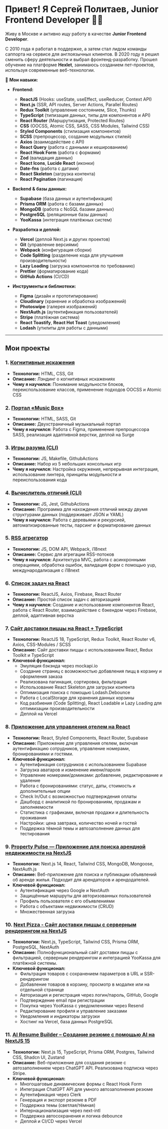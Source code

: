 # Привет! Я Сергей Политаев, Junior Frontend Developer 👨‍💻

Живу в Москве и активно ищу работу в качестве **Junior Frontend Developer**.

С 2010 года я работал в поддержке, а затем стал лидом команды саппорта на сервисе для англоязычных клиентов. В 2020 году я решил сменить сферу деятельности и выбрал фронтенд-разработку. 
Прошел обучение на платформе **Hexlet**, занимаюсь созданием пет-проектов, используя современные веб-технологии.

🚀 **Мои навыки:**

- **Frontend:**
  - **ReactJS** (Hooks: useState, useEffect, useReducer, Context API)
  - **Next.js** (SSR, API routes, Server Actions, Parallel Routes)
  - **Redux Toolkit** (управление состоянием, Slice, Thunks)
  - **TypeScript** (типизация данных, типы для компонентов и API)
  - **React Router** (Маршрутизация, Protected Routes)
  - **CSS** (OOCSS, Atomic CSS, SASS, CSS Modules, Tailwind CSS)
  - **Styled Components** (стилизация компонентов)
  - **SCSS** (препроцессор, создание модульных стилей)
  - **Axios** (взаимодействие с API)
  - **React Query** (работа с данными и кешированием)
  - **React Hook Form** (работа с формами)
  - **Zod** (валидация данных)
  - **React Icons**, **Lucide React** (иконки)
  - **Date-fns** (работа с датами)
  - **React Skeleton** (загрузка контента)
  - **React Pagination** (пагинация)

- **Backend & базы данных:**
  - **Supabase** (база данных и аутентификация)
  - **Prisma ORM** (работа с базами данных)
  - **MongoDB** (работа с NoSQL базами данных)
  - **PostgreSQL** (реляционные базы данных)
  - **YooKassa** (интеграция платёжных систем)

- **Разработка и деплой:**
  - **Vercel** (деплой Next.js и других проектов)
  - **Git** (управление версиями)
  - **Webpack** (конфигурация сборки)
  - **Code Splitting** (разделение кода для улучшения производительности)
  - **Lazy Loading** (загрузка компонентов по требованию)
  - **Prettier** (форматирование кода)
  - **GitHub Actions** (CI/CD)

- **Инструменты и библиотеки:**
  - **Figma** (дизайн и прототипирование)
  - **Cloudinary** (хранение и обработка изображений)
  - **Photoswipe** (галерея изображений)
  - **NextAuth.js** (аутентификация пользователей)
  - **Stripe** (платёжная система)
  - **React Toastify**, **React Hot Toast** (уведомления)
  - **Lodash** (утилиты для работы с данными)

---

## Мои проекты

### 1. [Когнитивные искажения](https://github.com/RoninSK8/layout-designer-project-lvl1)
- **Технологии:** HTML, CSS, Git
- **Описание:** Лэндинг о когнитивных искажениях
- **Чему я научился:** Понимание модульности блоков, переиспользование классов, применение подходов OOCSS и Atomic CSS

### 2. [Портал «Music Box»](https://github.com/RoninSK8/layout-designer-project-lvl2)
- **Технологии:** HTML, SASS, Git
- **Описание:** Двухстраничный музыкальный портал
- **Чему я научился:** Работа с Figma, применение препроцессора SASS, реализация адаптивной верстки, деплой на Surge

### 3. [Игры разума (CLI)](https://github.com/RoninSK8/frontend-project-lvl1)
- **Технологии:** JS, Makefile, GithubActions
- **Описание:** Набор из 5 небольших консольных игр
- **Чему я научился:** Настройка окружения, непрерывная интеграция, использование линтера, принципы модульности и переиспользования кода

### 4. [Вычислитель отличий (CLI)](https://github.com/RoninSK8/frontend-project-lvl2)
- **Технологии:** JS, Jest, GithubActions
- **Описание:** Программа для нахождения отличий между двумя структурами данных (поддерживает JSON и YAML)
- **Чему я научился:** Работа с деревьями и рекурсией, автоматизированные тесты, парсинг и форматирование данных

### 5. [RSS агрегатор](https://github.com/RoninSK8/frontend-project-lvl3)
- **Технологии:** JS, DOM API, Webpack, i18next
- **Описание:** Сервис для агрегации RSS-потоков
- **Чему я научился:** Архитектура MVC, работа с асинхронными операциями, обработка ошибок, валидация форм с помощью yup, международализация с i18next

### 6. [Список задач на React](https://github.com/RoninSK8/todo-react-training)
- **Технологии:** ReactJS, Axios, Firebase, React Router
- **Описание:** Простой список задач с авторизацией
- **Чему я научился:** Создание и использование компонентов React, работа с React Router, взаимодействие с бэкендом через Firebase, деплой, адаптивная верстка

### 7. [Cайт доставки пиццы на React + TypeScript](https://github.com/RoninSK8/pizza-react-redux-training)
- **Технологии:** ReactJS 18, TypeScript, Redux Toolkit, React Router v6, Axios, CSS-Modules / SCSS
- **Описание:** Сайт доставки пиццы с использованием React, Redux Toolkit и TypeScript
- **Ключевой функционал:**
  - Эмуляция бэкэнда через mockapi.io
  - Создание страниц с возможностью добавления пицц в корзину и оформления заказа
  - Реализована пагинация, сортировка, фильтрация
  - Использование React Skeleton для загрузки контента
  - Оптимизация поиска с помощью Lodash.Debounce
  - Работа с LocalStorage для хранения данных корзины
  - Код разбиения (Code Splitting), React Loadable и Lazy Loading для оптимизации производительности
  - Деплой на Vercel
 
### 8. [Приложение для управления отелем на React](https://github.com/RoninSK8/the-wild-oasis)
- **Технологии:** React, Styled Components, React Router, Supabase
- **Описание:** Приложение для управления отелем, включая аутентификацию сотрудников, управление номерами, бронированиями и гостями.
- **Ключевой функционал:**
  - Аутентификация сотрудников с использованием Supabase
  - Загрузка аватаров и изменение имени/пароля
  - Управление номерами/домиками: добавление, редактирование и удаление
  - Работа с бронированиями: статус, даты, стоимость и дополнительные опции
  - Check In/Out с возможностью подтверждения оплаты
  - Дашборд с аналитикой по бронированиям, продажам и заполняемости
  - Статистика с графиками, включая продажи и длительность проживания
  - Настройки: цена завтрака, количество ночей и гостей
  - Поддержка тёмной темы и автозаполнение данных для тестирования
 
### 9. [Property Pulse — Приложение для поиска арендной недвижимости на NextJS](https://github.com/RoninSK8/next-property-2024)
- **Технологии:** Next.js 14, React, Tailwind CSS, MongoDB, Mongoose, NextAuth.js
- **Описание:** Веб-приложение для поиска и публикации объявлений об аренде жилья. Подходит для арендаторов и арендодателей.
- **Ключевой функционал:**
  - Аутентификация через Google и NextAuth
  - Защищённые маршруты для авторизованных пользователей
  - Профиль пользователя с его объявлениями
  - Работа с объектами недвижимости (CRUD)
  - Множественная загрузка

### 10. [Next Pizza - Сайт доставки пиццы с серверным рендерингом на NextJS](https://github.com/RoninSK8/next-pizza)
- **Технологии:** Next.js, TypeScript, Tailwind CSS, Prisma ORM, PostgreSQL, NextAuth
- **Описание:** Полнофункциональный сайт доставки пиццы с фильтрацией, серверным рендерингом и интеграцией YooKassa для платёжной системы.
- **Ключевой функционал:**
  - Фильтрация товаров с сохранением параметров в URL и SSR-рендерингом
  - Добавление товаров в корзину, просмотр в модалке или на отдельной странице
  - Авторизация и регистрация через логин/пароль, GitHub, Google
  - Подтверждение email при регистрации
  - Покупка через YooKassa с уведомлениями через Resend
  - Редактирование профиля и управление заказами
  - Уведомления и индикаторы загрузки
  - Хостинг на Vercel, база данных PostgreSQL
 
### 11. [AI Resume Builder – Создание резюме с помощью AI на NextJS 15](https://github.com/RoninSK8/next-ai-resume-builder-2024)
- **Технологии:** Next.js 15, TypeScript, Prisma ORM, Postgres, Tailwind CSS, Shadcn UI, Zustand
- **Описание:** Веб-приложение для создания резюме с автозаполнением через ChatGPT API. Реализована подписка через Stripe.
- **Ключевой функционал:**
  - Многошаговые динамические формы с React Hook Form
  - Интеграция ChatGPT API для умного автозаполнения резюме
  - Аутентификация через Clerk
  - Генерация и экспорт резюме в PDF
  - Поддержка темы (светлая/тёмная)
  - Интернационализация через next-intl
  - Поддержка автосохранения и логика debounce
  - Деплой и CI/CD через Vercel
